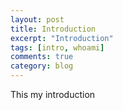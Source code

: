 ```yaml
---
layout: post
title: Introduction
excerpt: "Introduction"
tags: [intro, whoami]
comments: true
category: blog
---
```


This my introduction